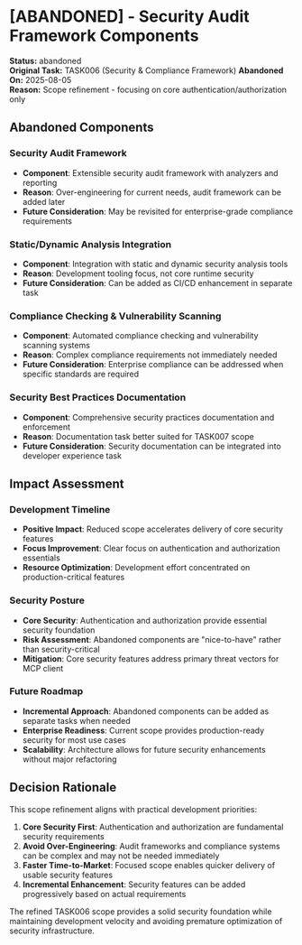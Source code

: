 # [ABANDONED] - Security Audit Framework Components

**Status:** abandoned  
**Original Task:** TASK006 (Security & Compliance Framework)
**Abandoned On:** 2025-08-05  
**Reason:** Scope refinement - focusing on core authentication/authorization only

## Abandoned Components

### Security Audit Framework
- **Component**: Extensible security audit framework with analyzers and reporting
- **Reason**: Over-engineering for current needs, audit framework can be added later
- **Future Consideration**: May be revisited for enterprise-grade compliance requirements

### Static/Dynamic Analysis Integration  
- **Component**: Integration with static and dynamic security analysis tools
- **Reason**: Development tooling focus, not core runtime security
- **Future Consideration**: Can be added as CI/CD enhancement in separate task

### Compliance Checking & Vulnerability Scanning
- **Component**: Automated compliance checking and vulnerability scanning systems
- **Reason**: Complex compliance requirements not immediately needed
- **Future Consideration**: Enterprise compliance can be addressed when specific standards are required

### Security Best Practices Documentation
- **Component**: Comprehensive security practices documentation and enforcement
- **Reason**: Documentation task better suited for TASK007 scope
- **Future Consideration**: Security documentation can be integrated into developer experience task

## Impact Assessment

### Development Timeline
- **Positive Impact**: Reduced scope accelerates delivery of core security features
- **Focus Improvement**: Clear focus on authentication and authorization essentials
- **Resource Optimization**: Development effort concentrated on production-critical features

### Security Posture
- **Core Security**: Authentication and authorization provide essential security foundation
- **Risk Assessment**: Abandoned components are "nice-to-have" rather than security-critical
- **Mitigation**: Core security features address primary threat vectors for MCP client

### Future Roadmap
- **Incremental Approach**: Abandoned components can be added as separate tasks when needed
- **Enterprise Readiness**: Current scope provides production-ready security for most use cases
- **Scalability**: Architecture allows for future security enhancements without major refactoring

## Decision Rationale

This scope refinement aligns with practical development priorities:

1. **Core Security First**: Authentication and authorization are fundamental security requirements
2. **Avoid Over-Engineering**: Audit frameworks and compliance systems can be complex and may not be needed immediately
3. **Faster Time-to-Market**: Focused scope enables quicker delivery of usable security features
4. **Incremental Enhancement**: Security features can be added progressively based on actual requirements

The refined TASK006 scope provides a solid security foundation while maintaining development velocity and avoiding premature optimization of security infrastructure.
